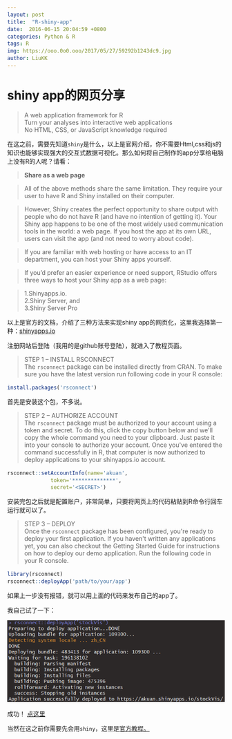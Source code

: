 ```yaml
---
layout: post
title:  "R-shiny-app"
date:  2016-06-15 20:04:59 +0800
categories: Python & R
tags: R
img: https://ooo.0o0.ooo/2017/05/27/59292b1243dc9.jpg
author: LiuKK
---
```


# shiny app的网页分享

>A web application framework for R  
Turn your analyses into interactive web applications  
No HTML, CSS, or JavaScript knowledge required


在这之前，需要先知道`shiny`是什么，以上是官网介绍，你不需要Html,css和js的知识也能够实现强大的交互式数据可视化。那么如何将自己制作的app分享给电脑上没有R的人呢？请看：

>**Share as a web page**  

>All of the above methods share the same limitation. They require your user to have R and Shiny installed on their computer.  

>However, Shiny creates the perfect opportunity to share output with people who do not have R (and have no intention of getting it). Your Shiny app happens to be one of the most widely used communication tools in the world: a web page. If you host the app at its own URL, users can visit the app (and not need to worry about code).

>If you are familiar with web hosting or have access to an IT department, you can host your Shiny apps yourself.

>If you’d prefer an easier experience or need support, RStudio offers three ways to host your Shiny app as a web page:

>1.Shinyapps.io.  
2.Shiny Server, and  
3.Shiny Server Pro

以上是官方的文档，介绍了三种方法来实现shiny app的网页化，这里我选择第一种：[shinyapps.io](http://shinyapps.io/)

注册网站后登陆（我用的是github账号登陆），就进入了教程页面。

>STEP 1 – INSTALL RSCONNECT  
The `rsconnect` package can be installed directly from CRAN. To make sure you have the latest version run following code in your R console:

```r
install.packages('rsconnect')
```
首先是安装这个包，不多说。

>STEP 2 – AUTHORIZE ACCOUNT  
The `rsconnect` package must be authorized to your account using a token and secret. To do this, click the copy button below and we'll copy the whole command you need to your clipboard. Just paste it into your console to authorize your account. Once you've entered the command successfully in R, that computer is now authorized to deploy applications to your shinyapps.io account.
```r
rsconnect::setAccountInfo(name='akuan',
			  token='**************',
			  secret='<SECRET>')
```


安装完包之后就是配置账户，非常简单，只要将网页上的代码粘贴到R命令行回车运行就可以了。



>STEP 3 – DEPLOY  
Once the `rsconnect` package has been configured, you're ready to deploy your first application. If you haven't written any applications yet, you can also checkout the Getting Started Guide for instructions on how to deploy our demo application. Run the following code in your R console.

```r
library(rsconnect)
rsconnect::deployApp('path/to/your/app')
```

如果上一步没有报错，就可以用上面的代码来发布自己的app了。

我自己试了一下：

![image](https://github.com/Liubj2016/Liubj2016.github.io/blob/master/images/555.png)

成功！
[点这里](https://akuan.shinyapps.io/stockVis/)

当然在这之前你需要先会用`shiny`，这里是[官方教程。](http://shiny.rstudio.com/tutorial/)